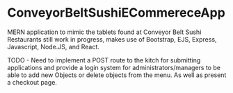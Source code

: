 # ConveyorBeltSushiECommereceApp
MERN application to mimic the tablets found at Conveyor Belt Sushi Restaurants still work in progress, makes use of Bootstrap, EJS, Express, Javascript, Node.JS, and React.

TODO - Need to implement a POST route to the kitch for submitting applications and provide a login system for administrators/managers to be able to add new Objects or delete objects from the menu. As well as present a checkout page.
